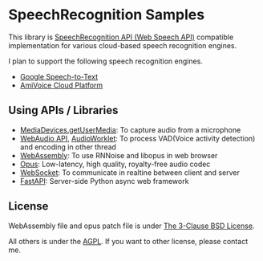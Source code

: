 # SpeechRecognition Samples

This library is [SpeechRecognition API (Web Speech API)](https://developer.mozilla.org/docs/Web/API/SpeechRecognition) compatible implementation for various cloud-based speech recognition engines.

I plan to support the following speech recognition engines.

* [Google Speech-to-Text](https://cloud.google.com/speech-to-text)
* [AmiVoice Cloud Platform](https://acp.amivoice.com/main/)

## Using APIs / Libraries

* [MediaDevices.getUserMedia](https://developer.mozilla.org/docs/Web/API/MediaDevices/getUserMedia): To capture audio from a microphone
* [WebAudio API](https://developer.mozilla.org/docs/Web/API/Web_Audio_API), [AudioWorklet](https://developer.mozilla.org/docs/Web/API/AudioWorklet): To process VAD(Voice activity detection) and encoding in other thread
* [WebAssembly](https://developer.mozilla.org/docs/WebAssembly): To use RNNoise and libopus in web browser
* [Opus](https://www.opus-codec.org/): Low-latency, high quality, royalty-free audio codec
* [WebSocket](https://developer.mozilla.org/docs/Web/API/WebSockets_API): To communicate in realtine between client and server
* [FastAPI](https://fastapi.tiangolo.com/): Server-side Python async web framework

## License

WebAssembly file and opus patch file is under [The 3-Clause BSD License](https://opensource.org/licenses/BSD-3-Clause).

All others is under the [AGPL](https://opensource.org/licenses/AGPL-3.0). If you want to other license, please contact me.
